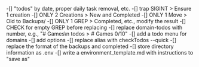
-[]     "todos" by date, proper daily task removal, etc.
-[]     trap SIGINT > Ensure 1 creation
-[]     ONLY 2 Creations > New and Completed
-[]     ONLY 1 Move > Old to Backups/
-[]     ONLY 1 GREP > Completed, etc., modify the result
-[]     CHECK for empty GREP before replacing
-[]     replace domain-todos with number, e.g., "# Games\n todos > # Games 0/10"
-[]     add a todo menu for domains
-[]     add options
-[]     replace alias with checkTodos --quick
-[]     replace the format of the backups and completed
-[]     store directory information as .env
-[]     write a environment_template.md with instructions to "save as" 
